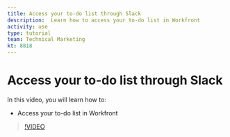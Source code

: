 ```yaml
---
title: Access your to-do list through Slack
description:  Learn how to access your to-do list in Workfront
activity: use
type: tutorial
team: Technical Marketing
kt: 8818
---
```

# Access your to-do list through Slack

In this video, you will learn how to:

* Access your to-do list in Workfront

>[!VIDEO](https://video.tv.adobe.com/v/335118/?quality=12)
